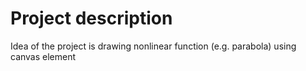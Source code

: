 <h1>Project description</h1>
<p>Idea of the project is drawing nonlinear function (e.g. parabola) using canvas element</p>